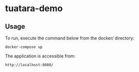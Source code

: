 # tuatara-demo

## Usage
To run, execute the command below from the docker/ directory:
```
docker-compose up
```

The application is accessible from:
```
http://localhost:8080/
```
